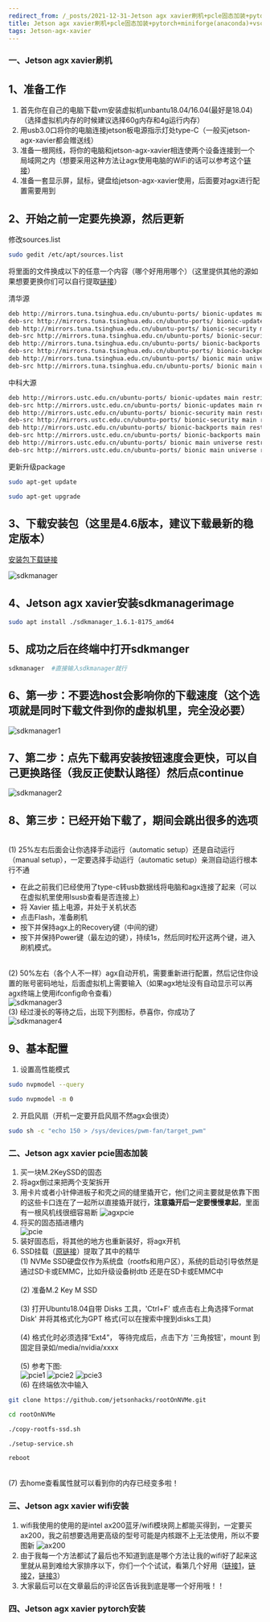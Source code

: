 ```yaml
---
redirect_from: /_posts/2021-12-31-Jetson agx xavier刷机+pcle固态加装+pytorch+miniforge(anaconda)+vscode+wifi+ros全套安装(亲测有效，完美通过无需踩坑).md/
title: Jetson agx xavier刷机+pcle固态加装+pytorch+miniforge(anaconda)+vscode+wifi+ros全套安装(亲测有效，完美通过无需踩坑)
tags: Jetson-agx-xavier
---
```


### 一、Jetson agx xavier刷机
## 1、准备工作
1. 首先你在自己的电脑下载vm安装虚拟机unbantu18.04/16.04(最好是18.04)（选择虚拟机内存的时候建议选择60g内存和4g运行内存）
2. 用usb3.0口将你的电脑连接jetson板电源指示灯处type-C（一般买jetson-agx-xavier都会赠送线）
3. 准备一根网线，将你的电脑和jetson-agx-xavier相连使两个设备连接到一个局域网之内（想要采用这种方法让agx使用电脑的WiFi的话可以参考这个[链接](https://blog.csdn.net/Baofu_Wu/article/details/105920335?spm=1001.2101.3001.6650.3&utm_medium=distribute.pc_relevant.none-task-blog-2%7Edefault%7ECTRLIST%7Edefault-3.opensearchhbase&depth_1-utm_source=distribute.pc_relevant.none-task-blog-2%7Edefault%7ECTRLIST%7Edefault-3.opensearchhbase)）
4. 准备一套显示屏，鼠标，键盘给jetson-agx-xavier使用，后面要对agx进行配置需要用到

## 2、开始之前一定要先换源，然后更新
修改sources.list
```bash
sudo gedit /etc/apt/sources.list
```
将里面的文件换成以下的任意一个内容（哪个好用用哪个）（这里提供其他的源如果想要更换你们可以自行提取[链接](https://blog.csdn.net/xiangxianghehe/article/details/80112149)）

清华源
```bash
deb http://mirrors.tuna.tsinghua.edu.cn/ubuntu-ports/ bionic-updates main restricted universe multiverse
deb-src http://mirrors.tuna.tsinghua.edu.cn/ubuntu-ports/ bionic-updates main restricted universe multiverse
deb http://mirrors.tuna.tsinghua.edu.cn/ubuntu-ports/ bionic-security main restricted universe multiverse
deb-src http://mirrors.tuna.tsinghua.edu.cn/ubuntu-ports/ bionic-security main restricted universe multiverse
deb http://mirrors.tuna.tsinghua.edu.cn/ubuntu-ports/ bionic-backports main restricted universe multiverse
deb-src http://mirrors.tuna.tsinghua.edu.cn/ubuntu-ports/ bionic-backports main restricted universe multiverse
deb http://mirrors.tuna.tsinghua.edu.cn/ubuntu-ports/ bionic main universe restricted
deb-src http://mirrors.tuna.tsinghua.edu.cn/ubuntu-ports/ bionic main universe restricted
```
中科大源
```bash
deb http://mirrors.ustc.edu.cn/ubuntu-ports/ bionic-updates main restricted universe multiverse 
deb-src http://mirrors.ustc.edu.cn/ubuntu-ports/ bionic-updates main restricted universe multiverse 
deb http://mirrors.ustc.edu.cn/ubuntu-ports/ bionic-security main restricted universe multiverse 
deb-src http://mirrors.ustc.edu.cn/ubuntu-ports/ bionic-security main restricted universe multiverse 
deb http://mirrors.ustc.edu.cn/ubuntu-ports/ bionic-backports main restricted universe multiverse 
deb-src http://mirrors.ustc.edu.cn/ubuntu-ports/ bionic-backports main restricted universe multiverse 
deb http://mirrors.ustc.edu.cn/ubuntu-ports/ bionic main universe restricted 
deb-src http://mirrors.ustc.edu.cn/ubuntu-ports/ bionic main universe restricted
```

更新升级package
```bash
sudo apt-get update
```
```bash
sudo apt-get upgrade
```

## 3、下载安装包（这里是4.6版本，建议下载最新的稳定版本）
[安装包下载链接](https://developer.nvidia.com/embedded/jetpack)

![sdkmanager](https://raw.githubusercontent.com/muzilyd/blog-image/main/jetson%20agx%20xavier/sdkmanager.png)

## 4、Jetson agx xavier安装sdkmanagerimage
```bash
sudo apt install ./sdkmanager_1.6.1-8175_amd64
```

## 5、成功之后在终端中打开sdkmanger
```bash
sdkmanager  #直接输入sdkmanager就行
```
## 6、第一步：不要选host会影响你的下载速度（这个选项就是同时下载文件到你的虚拟机里，完全没必要）
![sdkmanager1](https://raw.githubusercontent.com/muzilyd/blog-image/main/jetson%20agx%20xavier/sdkmanager1.png)

## 7、第二步：点先下载再安装按钮速度会更快，可以自己更换路径（我反正使默认路径）然后点continue
![sdkmanager2](https://raw.githubusercontent.com/muzilyd/blog-image/main/jetson%20agx%20xavier/sdkmanager2.png)

## 8、第三步：已经开始下载了，期间会跳出很多的选项
<br/>(1) 25%左右后面会让你选择手动运行（automatic setup）还是自动运行（manual setup），一定要选择手动运行（automatic setup）亲测自动运行根本行不通</br>
- 在此之前我们已经使用了type-c转usb数据线将电脑和agx连接了起来（可以在虚拟机里使用lsusb查看是否连接上）
- 将 Xavier 插上电源，并处于关机状态
- 点击Flash，准备刷机
- 按下并保持agx上的Recovery键（中间的键）
- 按下并保持Power键（最左边的键），持续1s，然后同时松开这两个键，进入刷机模式。

<br/>(2) 50%左右（各个人不一样）agx自动开机，需要重新进行配置，然后记住你设置的账号密码地址，后面虚拟机上需要输入（如果agx地址没有自动显示可以再agx终端上使用ifconfig命令查看）</br>
![sdkmanager3](https://raw.githubusercontent.com/muzilyd/blog-image/main/jetson%20agx%20xavier/sdkmanager3.png)
<br/>(3) 经过漫长的等待之后，出现下列图标，恭喜你，你成功了</br>
![sdkmanager4](https://raw.githubusercontent.com/muzilyd/blog-image/main/jetson%20agx%20xavier/sdkmanager4.png)

## 9、基本配置
1. 设置高性能模式
```bash
sudo nvpmodel --query
```
```bash
sudo nvpmodel -m 0
```
2. 开启风扇（开机一定要开启风扇不然agx会很烫）
```bash
sudo sh -c "echo 150 > /sys/devices/pwm-fan/target_pwm"
```

### 二、Jetson agx xavier pcie固态加装
1. 买一块M.2KeySSD的固态
2. 将agx倒过来把两个支架拆开
3. 用卡片或者小针伸进板子和壳之间的缝里撬开它，他们之间主要就是依靠下图的这些卡口连在了一起所以直接撬开就行，**注意撬开后一定要慢慢拿起**，里面有一根风机线很细容易断
![agxpcie](https://raw.githubusercontent.com/muzilyd/blog-image/main/jetson%20agx%20xavier/agxpcie.png)
4. 将买的固态插进槽内</br>
![pcie](https://raw.githubusercontent.com/muzilyd/blog-image/main/jetson%20agx%20xavier/pcie.png)
5. 装好固态后，将其他的地方也重新装好，将agx开机
6. SSD挂载（[原链接](https://www.jianshu.com/p/045df333042e?from=singlemessage)）提取了其中的精华
<br/>(1) NVMe SSD硬盘仅作为系统盘（rootfs和用户区），系统的启动引导依然是通过SD卡或EMMC，比如升级设备树dtb 还是在SD卡或EMMC中</br>
<br/>(2) 准备M.2 Key M SSD</br>
<br/>(3) 打开Ubuntu18.04自带 Disks 工具，'Ctrl+F' 或点击右上角选择‘Format Disk' 并将其格式化为GPT 格式(可以在搜索中搜到disks工具)</br>
<br/>(4) 格式化时必须选择“Ext4”， 等待完成后，点击下方 '三角按钮'，mount 到固定目录如/media/nvidia/xxxx</br>
<br/>(5) 参考下图:</br>
![pcie1](https://raw.githubusercontent.com/muzilyd/blog-image/main/jetson%20agx%20xavier/pcie1.webp)
![pcie2](https://raw.githubusercontent.com/muzilyd/blog-image/main/jetson%20agx%20xavier/pcie2.webp)
![pcie3](https://raw.githubusercontent.com/muzilyd/blog-image/main/jetson%20agx%20xavier/pcie3.webp)
<br/>(6) 在终端依次中输入</br>
```bash
git clone https://github.com/jetsonhacks/rootOnNVMe.git
```
```bash
cd rootOnNVMe
```
```bash
./copy-rootfs-ssd.sh
```
```bash
./setup-service.sh
```
```bash
reboot
```
<br/>(7) 去home查看属性就可以看到你的内存已经变多啦！</br>

### 三、Jetson agx xavier wifi安装
1. wifi我使用的使用的是intel ax200蓝牙/wifi模块网上都能买得到，一定要买ax200，我之前想要选用更高级的型号可能是内核跟不上无法使用，所以不要图新
![ax200](https://raw.githubusercontent.com/muzilyd/blog-image/main/jetson%20agx%20xavier/ax200.png)
2. 由于我每一个方法都试了最后也不知道到底是哪个方法让我的wifi好了起来这里就从易到难给大家排序以下，你们一个个试试，看第几个好用（[链接1](https://blog.csdn.net/weixin_38693938/article/details/107997558?ops_request_misc=%257B%2522request%255Fid%2522%253A%2522163927502716780264059950%2522%252C%2522scm%2522%253A%252220140713.130102334.pc%255Fall.%2522%257D&request_id=163927502716780264059950&biz_id=0&utm_medium=distribute.pc_search_result.none-task-blog-2~all~first_rank_ecpm_v1~rank_v31_ecpm-3-107997558.pc_search_mgc_flag&utm_term=agx+xavier+%E6%97%A0%E7%BA%BF%E9%A9%B1%E5%8A%A8&spm=1018.2226.3001.4187)，[链接2](https://blog.csdn.net/haigujiujian/article/details/114914875?spm=1001.2101.3001.6650.3&utm_medium=distribute.pc_relevant.none-task-blog-2%7Edefault%7ECTRLIST%7Edefault-3.no_search_link&depth_1-utm_source=distribute.pc_relevant.none-task-blog-2%7Edefault%7ECTRLIST%7Edefault-3.no_search_link)，[链接3](https://blog.csdn.net/qq_45067735/article/details/113405263?spm=1001.2101.3001.6650.3&utm_medium=distribute.pc_relevant.none-task-blog-2%7Edefault%7ECTRLIST%7Edefault-3.no_search_link&depth_1-utm_source=distribute.pc_relevant.none-task-blog-2%7Edefault%7ECTRLIST%7Edefault-3.no_search_link)）
3. 大家最后可以在文章最后的评论区告诉我到底是哪一个好用哦！！

### 四、Jetson agx xavier pytorch安装

